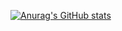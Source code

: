 [![Anurag's GitHub stats](https://github-readme-stats.vercel.app/api?username=Tatekii)](https://github.com/Tatekii/github-readme-stats)
